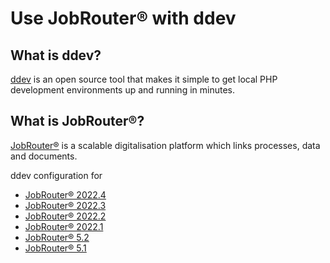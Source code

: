 # Use JobRouter® with ddev

## What is ddev?

[ddev](https://github.com/drud/ddev) is an open source tool that makes it simple to get 
local PHP development environments up and running in minutes.

## What is JobRouter®?

[JobRouter®](https://www.jobrouter.com/) is a scalable digitalisation platform which links
processes, data and documents.

ddev configuration for

- [JobRouter® 2022.4](jobrouter-2022.4/CONFIG.md)
- [JobRouter® 2022.3](jobrouter-2022.3/CONFIG.md)
- [JobRouter® 2022.2](jobrouter-2022.2/CONFIG.md)
- [JobRouter® 2022.1](jobrouter-2022.1/CONFIG.md)
- [JobRouter® 5.2](jobrouter-5.2/CONFIG.md)
- [JobRouter® 5.1](jobrouter-5.1/CONFIG.md)
